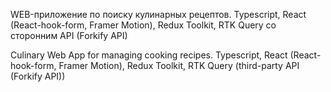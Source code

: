 WEB-приложение по поиску кулинарных рецептов.
Typescript, React (React-hook-form, Framer Motion), Redux Toolkit, RTK Query со сторонним API (Forkify API)

Culinary Web App for managing cooking recipes.
Typescript, React (React-hook-form, Framer Motion), Redux Toolkit, RTK Query (third-party API (Forkify API))
